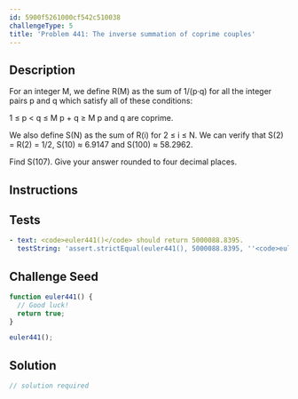 ```yaml
---
id: 5900f5261000cf542c510038
challengeType: 5
title: 'Problem 441: The inverse summation of coprime couples'
---
```


## Description
<section id='description'>
For an integer M, we define R(M) as the sum of 1/(p·q) for all the integer pairs p and q which satisfy all of these conditions:

 1 ≤ p < q ≤ M
 p + q ≥ M
 p and q are coprime.

We also define S(N) as the sum of R(i) for 2 ≤ i ≤ N.
We can verify that S(2) = R(2) = 1/2, S(10) ≈ 6.9147 and S(100) ≈ 58.2962.


Find S(107). Give your answer rounded to four decimal places.
</section>

## Instructions
<section id='instructions'>

</section>

## Tests
<section id='tests'>

```yml
- text: <code>euler441()</code> should return 5000088.8395.
  testString: 'assert.strictEqual(euler441(), 5000088.8395, ''<code>euler441()</code> should return 5000088.8395.'');'

```

</section>

## Challenge Seed
<section id='challengeSeed'>

<div id='js-seed'>

```js
function euler441() {
  // Good luck!
  return true;
}

euler441();
```

</div>



</section>

## Solution
<section id='solution'>

```js
// solution required
```
</section>
